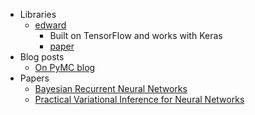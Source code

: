 - Libraries
  - [edward](http://edwardlib.org/)
    - Built on TensorFlow and works with Keras
    - [paper](https://arxiv.org/pdf/1701.03757.pdf)
- Blog posts
  - [On PyMC blog](http://pymc-devs.github.io/pymc3/notebooks/bayesian_neural_network_advi.html)
- Papers
  - [Bayesian Recurrent Neural Networks](https://arxiv.org/abs/1704.02798)
  - [Practical Variational Inference for Neural Networks](https://papers.nips.cc/paper/4329-practical-variational-inference-for-neural-networks)
